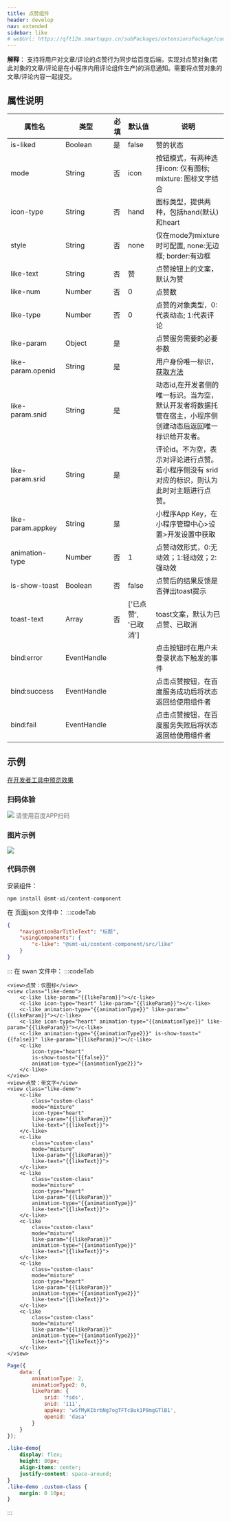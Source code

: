 ```yaml
---
title: 点赞组件
header: develop
nav: extended
sidebar: like
# webUrl: https://qft12m.smartapps.cn/subPackages/extensionsPackage/component/pages/like/like
---
```



**解释**：  支持将用户对文章/评论的点赞行为同步给百度后端，实现对点赞对象(若此对象的文章/评论是在小程序内用评论组件生产)的消息通知。需要将点赞对象的文章/评论内容一起提交。

## 属性说明 

|属性名 | 类型 | 必填 | 默认值 |说明 |
|---|---|---|---|---|
|is-liked|Boolean|是|false|赞的状态|
|mode|String|否|icon|按钮模式，有两种选择icon: 仅有图标; mixture: 图标文字结合|
|icon-type|String|否|hand|图标类型，提供两种，包括hand(默认)和heart|
|style|String|否|none|仅在mode为mixture时可配置, none:无边框; border:有边框|
|like-text|String|否|赞|点赞按钮上的文案，默认为赞|
|like-num|Number|否|0|点赞数|
|like-type|Number|否|0|点赞的对象类型，0:代表动态; 1:代表评论|
|like-param|Object|是||点赞服务需要的必要参数|
|like-param.openid|String|是||用户身份唯一标识，[获取方法](https://smartapp.baidu.com/docs/develop/api/open/log_Session-Key/)|
|like-param.snid|String|是||动态id,在开发者侧的唯一标识。当为空，默认开发者将数据托管在宿主，小程序侧创建动态后返回唯一标识给开发者。|
|like-param.srid|String|是||评论id。不为空，表示对评论进行点赞。若小程序侧没有 srid 对应的标识，则认为此时对主题进行点赞。|
|like-param.appkey|String|是||小程序App Key，在小程序管理中心>设置>开发设置中获取|
|animation-type|Number|否|1|点赞动效形式，0:无动效；1:轻动效；2:强动效|
|is-show-toast|Boolean|否|false|点赞后的结果反馈是否弹出toast提示|
|toast-text|Array|否|['已点赞', '已取消']|toast文案，默认为已点赞、已取消|
|bind:error|EventHandle|||点击按钮时在用户未登录状态下触发的事件|
|bind:success|EventHandle|||点击点赞按钮，在百度服务成功后将状态返回给使用组件者|
|bind:fail|EventHandle|||点击点赞按钮，在百度服务失败后将状态返回给使用组件者|
## 示例

<a href="swanide://fragment/e8a7e2619aac3261b7a58fbb5460ebc41579074491661" title="在开发者工具中预览效果" target="_self">在开发者工具中预览效果</a>

### 扫码体验
 
<div class='scan-code-container'>
    <img src="https://b.bdstatic.com/miniapp/assets/images/doc_demo/subPackages_extensionsPackage_like_like.png" class="demo-qrcode-image" />
    <font color=#777 12px>请使用百度APP扫码</font>
</div>

### 图片示例 

<div class="m-doc-custom-examples">
    <div class="m-doc-custom-examples-correct">
        <img src="https://b.bdstatic.com/searchbox/icms/searchbox/img/like-demo.png">
    </div>
    <div class="m-doc-custom-examples-correct">
        <img src=" ">
    </div>
    <div class="m-doc-custom-examples-correct">
        <img src=" ">
    </div>     
</div>

### 代码示例

安装组件：
```    
npm install @smt-ui/content-component
```
在 页面json 文件中：
:::codeTab
```json
{
    "navigationBarTitleText": "标题",
    "usingComponents": {
        "c-like": "@smt-ui/content-component/src/like"
    }
}
```
:::
在 swan 文件中：
:::codeTab
```swan
<view>点赞：仅图标</view>
<view class="like-demo">
    <c-like like-param="{{likeParam}}"></c-like>
    <c-like icon-type="heart" like-param="{{likeParam}}"></c-like>
    <c-like animation-type="{{animationType}}" like-param="{{likeParam}}"></c-like>
    <c-like icon-type="heart" animation-type="{{animationType}}" like-param="{{likeParam}}"></c-like>
    <c-like animation-type="{{animationType2}}" is-show-toast="{{false}}" like-param="{{likeParam}}"></c-like>
    <c-like
        icon-type="heart"
        is-show-toast="{{false}}"
        animation-type="{{animationType2}}">
    </c-like>
</view>
<view>点赞：带文字</view>
<view class="like-demo"> 
    <c-like
        class="custom-class"
        mode="mixture"
        icon-type="heart"
        like-param="{{likeParam}}"
        like-text="{{likeText}}">
    </c-like>
    <c-like
        class="custom-class"
        mode="mixture"
        like-param="{{likeParam}}"
        like-text="{{likeText}}">
    </c-like>
    <c-like
        class="custom-class"
        mode="mixture"
        icon-type="heart"
        like-param="{{likeParam}}"
        animation-type="{{animationType}}"
        like-text="{{likeText}}">
    </c-like>
    <c-like
        class="custom-class"
        mode="mixture"
        like-param="{{likeParam}}"
        animation-type="{{animationType}}"
        like-text="{{likeText}}">
    </c-like>
    <c-like
        class="custom-class"
        mode="mixture"
        icon-type="heart"
        like-param="{{likeParam}}"
        animation-type="{{animationType2}}"
        like-text="{{likeText}}">
    </c-like>
    <c-like
        class="custom-class"
        mode="mixture"
        like-param="{{likeParam}}"
        animation-type="{{animationType2}}"
        like-text="{{likeText}}">
    </c-like>
</view>
```
 
```js
Page({
    data: {
        animationType: 2,
        animationType2: 0,
        likeParam: {
            srid: 'fsds',
            snid: '111',
            appkey: 'wSfMyKIbrbNg7ogTFTcBuk1P8mgGTlB1',
            openid: 'dasa'
        }
    }
});
```
 
```css
.like-demo{
    display: flex;
    height: 80px;
    align-items: center;
    justify-content: space-around;
}
.like-demo .custom-class {
    margin: 0 10px; 
}
```
:::